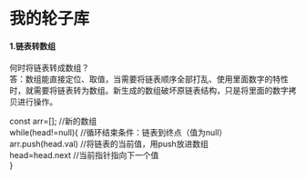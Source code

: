 <h1>我的轮子库</h1>
<h4>1.链表转数组</h4>
<p>
何时将链表转成数组？<br/>
答：数组能直接定位、取值，当需要将链表顺序全部打乱、使用里面数字的特性时，就需要将链表转为数组。新生成的数组破坏原链表结构，只是将里面的数字拷贝进行操作。
</p>
<p>
const arr=[];  //新的数组  <br/>
    while(head!=null){  //循环结束条件：链表到终点（值为null）<br/>
        arr.push(head.val)  //将链表的当前值，用push放进数组<br/>
        head=head.next  //当前指针指向下一个值<br/>
    }<br/>
</p>
